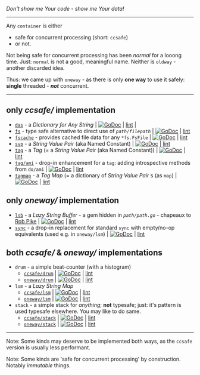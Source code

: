 *Don't show me Your code - show me Your data!*

---
Any `container` is either
- safe for concurrent processing (short: `ccsafe`)
- or not.

Not being safe for concurrent processing has been *normal* for a looong time.
Just: `normal` is not a good, meaningful name.
Neither is `oldway` - another discarded idea.

Thus: we came up with `oneway` - as there is only **one way** to use it safely: **single** threaded - ***not*** concurrent.

---
## only *ccsafe/* implementation
- [`das`](https://github.com/GoLangsam/container/blob/master/ccsafe/das) -
  a *Dictionary for Any String*
  |
  [![GoDoc](https://godoc.org/github.com/GoLangsam/container/ccsafe/das?status.svg)](https://godoc.org/github.com/GoLangsam/container/ccsafe/das) 
  |
  [lint](http://go-lint.appspot.com/github.com/GoLangsam/container/ccsafe/das)
  |
- [`fs`](https://github.com/GoLangsam/container/blob/master/ccsafe/fs) -
  type safe alternative to direct use of *`path/filepath`*
  |
  [![GoDoc](https://godoc.org/github.com/GoLangsam/container/ccsafe/fs?status.svg)](https://godoc.org/github.com/GoLangsam/container/ccsafe/fs) 
  |
  [lint](http://go-lint.appspot.com/github.com/GoLangsam/container/ccsafe/fs)
- [`fscache`](https://github.com/GoLangsam/container/blob/master/ccsafe/fscache) -
  provides cached file data for any `*fs.FsFile`
  |
  [![GoDoc](https://godoc.org/github.com/GoLangsam/container/ccsafe/fscache?status.svg)](https://godoc.org/github.com/GoLangsam/container/ccsafe/fscache) 
  |
  [lint](http://go-lint.appspot.com/github.com/GoLangsam/container/ccsafe/fscache)
- [`svp`](https://github.com/GoLangsam/container/blob/master/ccsafe/svp) -
  a *String Value Pair* (aka Named Constant)
  |
  [![GoDoc](https://godoc.org/github.com/GoLangsam/container/ccsafe/svp?status.svg)](https://godoc.org/github.com/GoLangsam/container/ccsafe/svp) 
  |
  [lint](http://go-lint.appspot.com/github.com/GoLangsam/container/ccsafe/svp)
- [`tag`](https://github.com/GoLangsam/container/blob/master/ccsafe/tag) -
  a *Tag* (= a *String Value Pair* (aka Named Constant))
  |
  [![GoDoc](https://godoc.org/github.com/GoLangsam/container/ccsafe/tag?status.svg)](https://godoc.org/github.com/GoLangsam/container/ccsafe/tag) 
  |
  [lint](http://go-lint.appspot.com/github.com/GoLangsam/container/ccsafe/tag)
- [`tag/ami`](https://github.com/GoLangsam/container/blob/master/ccsafe/tag/ami) -
  drop-in enhancement for a `tag`: adding introspective methods from `do/ami`
  |
  [![GoDoc](https://godoc.org/github.com/GoLangsam/container/ccsafe/tag/ami?status.svg)](https://godoc.org/github.com/GoLangsam/container/ccsafe/tag/ami) 
  |
  [lint](http://go-lint.appspot.com/github.com/GoLangsam/container/ccsafe/tag/ami)
- [`tagmap`](https://github.com/GoLangsam/container/blob/master/ccsafe/tagmap) -
  a *Tag Map* (= a dictionary of *String Value Pair* s (as `map`)
  |
  [![GoDoc](https://godoc.org/github.com/GoLangsam/container/ccsafe/tagmap?status.svg)](https://godoc.org/github.com/GoLangsam/container/ccsafe/tagmap) 
  |
  [lint](http://go-lint.appspot.com/github.com/GoLangsam/container/ccsafe/tagmap)
  
  


## only *oneway/* implementation
- [`lsb`](https://github.com/GoLangsam/container/blob/master/oneway/lsb) - 
  a *Lazy String Buffer* -
  a gem hidden in *`path/path.go`* -
  chapeaux to [Rob Pike](https://en.wikipedia.org/wiki/Rob_Pike)
  |
  [![GoDoc](https://godoc.org/github.com/GoLangsam/container/oneway/lsb?status.svg)](https://godoc.org/github.com/GoLangsam/container/oneway/lsb)
  |
  [lint](http://go-lint.appspot.com/github.com/GoLangsam/container/oneway/lsb)
- [`sync`](https://github.com/GoLangsam/container/blob/master/oneway/sync) - 
  a drop-in replacement for standard `sync` with empty/no-op equivalents (used e.g. in `oneway/lsm`)
  |
  [![GoDoc](https://godoc.org/github.com/GoLangsam/container/oneway/sync?status.svg)](https://godoc.org/github.com/GoLangsam/container/oneway/sync) 
  |
  [lint](http://go-lint.appspot.com/github.com/GoLangsam/container/oneway/sync)

## both *ccsafe/* & *oneway/* implementations
- `drum` - 
  a simple beat-counter (with a histogram)
	- [`ccsafe/drum`](https://github.com/GoLangsam/container/blob/master/ccsafe/drum)
	  |
  [![GoDoc](https://godoc.org/github.com/GoLangsam/container/ccsafe/drum?status.svg)](https://godoc.org/github.com/GoLangsam/container/ccsafe/drum)
	  |
  [lint](http://go-lint.appspot.com/github.com/GoLangsam/container/oneway/drum)
	- [`oneway/drum`](https://github.com/GoLangsam/container/blob/master/oneway/drum)
	  |
  [![GoDoc](https://godoc.org/github.com/GoLangsam/container/oneway/drum?status.svg)](https://godoc.org/github.com/GoLangsam/container/oneway/drum)
	  |
  [lint](http://go-lint.appspot.com/github.com/GoLangsam/container/oneway/drum)
- `lsm` - 
  a *Lazy String Map*
	- [`ccsafe/lsm`](https://github.com/GoLangsam/container/blob/master/ccsafe/lsm)
	  |
  [![GoDoc](https://godoc.org/github.com/GoLangsam/container/ccsafe/lsm?status.svg)](https://godoc.org/github.com/GoLangsam/container/ccsafe/lsm)
	  |
  [lint](http://go-lint.appspot.com/github.com/GoLangsam/container/oneway/lsm)
	- [`oneway/lsm`](https://github.com/GoLangsam/container/blob/master/oneway/lsm)
	  |
  [![GoDoc](https://godoc.org/github.com/GoLangsam/container/oneway/lsm?status.svg)](https://godoc.org/github.com/GoLangsam/container/oneway/lsm)
	  |
  [lint](http://go-lint.appspot.com/github.com/GoLangsam/container/oneway/lsm)
- `stack` - 
  a simple stack for *anything*; **not** typesafe; just: it's pattern is used typesafe elsewhere. You may like to do same.
	- [`ccsafe/stack`](https://github.com/GoLangsam/container/blob/master/ccsafe/stack)
	  |
  [![GoDoc](https://godoc.org/github.com/GoLangsam/container/ccsafe/stack?status.svg)](https://godoc.org/github.com/GoLangsam/container/ccsafe/stack)
	  |
  [lint](http://go-lint.appspot.com/github.com/GoLangsam/container/oneway/stack)
	- [`oneway/stack`](https://github.com/GoLangsam/container/blob/master/oneway/stack)
	  |
  [![GoDoc](https://godoc.org/github.com/GoLangsam/container/oneway/stack?status.svg)](https://godoc.org/github.com/GoLangsam/container/oneway/stack)
	  |
  [lint](http://go-lint.appspot.com/github.com/GoLangsam/container/oneway/stack)

---

Note: Some kinds may deserve to be implemented both ways, as the `ccsafe` version is usually less performant.

Note: Some kinds are 'safe for concurrent processing' by construction. Notably *immutable* things.
